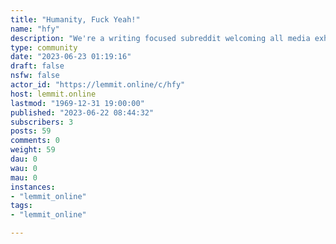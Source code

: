 ```yaml
---
title: "Humanity, Fuck Yeah!" 
name: "hfy"
description: "We're a writing focused subreddit welcoming all media exhibiting the awesome potential of humanity, known as HFY or Humanity, Fuck Yeah! We..."
type: community
date: "2023-06-23 01:19:16"
draft: false
nsfw: false
actor_id: "https://lemmit.online/c/hfy"
host: lemmit.online
lastmod: "1969-12-31 19:00:00"
published: "2023-06-22 08:44:32"
subscribers: 3
posts: 59
comments: 0
weight: 59
dau: 0
wau: 0
mau: 0
instances:
- "lemmit_online"
tags: 
- "lemmit_online"

---
```

